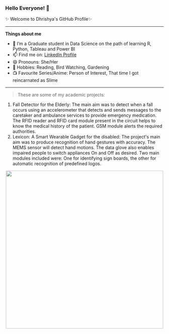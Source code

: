 ### Hello Everyone! 👋  

✨ Welcome to Dhrishya's GitHub Profile✨

***
**Things about me**

- 🌱 I’m a Graduate student in Data Science on the path of learning R, Python, Tableau and Power BI
- 📫 Find me on: [LinkedIn Profile](https://www.linkedin.com/in/dhrishya-menon-2609/)
- 😄 Pronouns: She/Her
- 🎈 Hobbies: Reading, Bird Watching, Gardening 
- 📺 Favourite Series/Anime: Person of Interest, That time I got reincarnated as Slime
***

>These are some of my academic projects:
1. Fall Detector for the Elderly: The main aim was to detect when a fall occurs using an accelerometer that detects and sends messages to the caretaker and ambulance services to provide emergency medication. The RFID reader and RFID card module present in the circuit helps to know the medical history of the patient. GSM module alerts the required authorities.
2. Lexicon: A Smart Wearable Gadget for the disabled: The project's main aim was to produce recognition of hand gestures with accuracy. The MEMS sensor will detect hand motions. The data glove also enables impaired people to switch appliances On and Off as desired. Two main modules included were: One for identifying sign boards, the other for automatic recognition of predefined logos.

<p align="center">
<img src="https://media.giphy.com/media/LMcB8XospGZO8UQq87/giphy.gif" width="500">

  
 
